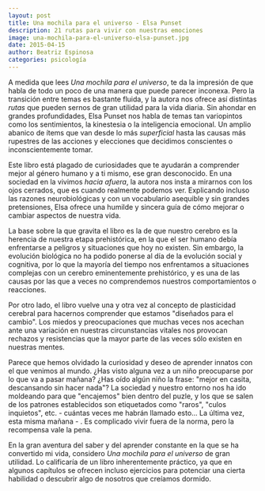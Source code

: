 ```yaml
---
layout: post
title: Una mochila para el universo - Elsa Punset
description: 21 rutas para vivir con nuestras emociones
image: una-mochila-para-el-universo-elsa-punset.jpg
date: 2015-04-15
author: Beatriz Espinosa
categories: psicología
---
```


A medida que lees *Una mochila para el universo*, te da la impresión de que
habla de todo un poco de una manera que puede parecer inconexa. Pero la
transición entre temas es bastante fluida, y la autora nos ofrece así distintas
*rutas* que pueden sernos de gran utilidad para la vida diaria. Sin ahondar en
grandes profundidades, Elsa Punset nos habla de temas tan variopintos como los
sentimientos, la  kinestesia o la  inteligencia emocional. Un amplio abanico de
ítems que van desde lo más *superficial* hasta las causas más rupestres de las
acciones y elecciones que decidimos conscientes o inconscientemente tomar.

Este libro está plagado de curiosidades que te ayudarán a comprender mejor al
género humano y a ti mismo, ese gran desconocido. En una sociedad en la vivimos
*hacia afuera*, la autora nos insta a mirarnos con los ojos cerrados, que es
cuando realmente podemos ver. Explicando incluso las razones neurobiológicas y
con un vocabulario asequible y sin grandes pretensiones, Elsa ofrece una
humilde y sincera guía de cómo mejorar o cambiar aspectos de nuestra vida.

La base sobre la que gravita el libro es la de que nuestro cerebro es la
herencia de nuestra etapa prehistórica, en la que el ser humano debía
enfrentarse a peligros y situaciones que hoy no existen. Sin embargo, la
evolución biológica no ha podido ponerse al día de la evolución social y
cognitiva, por lo que la mayoría del tiempo nos enfrentamos a situaciones
complejas con un cerebro eminentemente prehistórico, y es una de las causas por
las que a veces no comprendemos nuestros comportamientos o reacciones.

Por otro lado, el libro vuelve una y otra vez al concepto de plasticidad
cerebral para hacernos comprender que estamos "diseñados para el cambio". Los
miedos y preocupaciones que muchas veces nos acechan ante una variación en
nuestras circunstancias vitales nos provocan rechazos y resistencias que la
mayor parte de las veces sólo existen en nuestras mentes.

Parece que hemos olvidado la curiosidad y deseo de aprender innatos con el que
venimos al mundo. ¿Has visto alguna vez a un niño preocuparse por lo que va a
pasar mañana? ¿Has oído algún niño la frase: "mejor en casita, descansando sin
hacer nada"? La sociedad y nuestro entorno nos ha ido moldeando para que
"encajemos" bien dentro del puzle, y los que se salen de los patrones
establecidos son etiquetados como "raros", "culos inquietos", etc. - cuántas
veces me habrán llamado esto... La última vez, esta misma mañana - . Es
complicado vivir fuera de la norma, pero la recompensa vale la pena.

En la gran aventura del saber y del aprender constante en la que se ha
convertido mi vida, considero *Una mochila para el universo* de gran utilidad.
Lo calificaría de un libro inherentemente práctico, ya que en algunos capítulos
se ofrecen incluso ejercicios para potenciar una cierta habilidad o descubrir
algo de nosotros que creíamos dormido.

